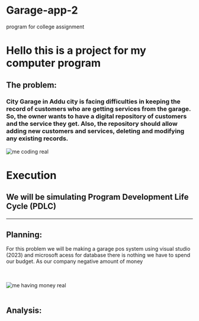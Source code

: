 # Garage-app-2
program for college assignment
<h1>Hello this is a project for my computer program</h1>
<h2>The problem:</h2>
<h3>City Garage in Addu city is facing difficulties in keeping the record of customers who are getting
services from the garage. So, the owner wants to have a digital repository of customers and the
service they get. Also, the repository should allow adding new customers and services, deleting
and modifying any existing records.</h3>
<img src="https://media.tenor.com/cX92mi1p-NYAAAAd/coding-anime.gif" alt="me coding real">
<h1>Execution
<h2> We will be simulating Program Development Life Cycle (PDLC)
<hr class="rounded">

<h2>Planning:</h2>

For this problem we will be making a garage pos system using visual studio (2023) and microsoft acess for database there is nothing we have to spend our budget. As our company negative amount of money 

<br></br>
<img src="https://media.tenor.com/lh02oyf-wmYAAAAd/anime-concerned.gif" alt="me having money real">
<br></br>

<h2>Analysis:<h2>



